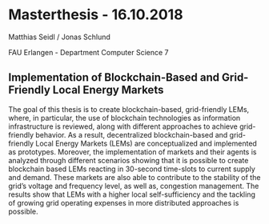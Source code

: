 # Masterthesis - 16.10.2018
Matthias Seidl / Jonas Schlund 

FAU Erlangen - Department Computer Science 7

## Implementation of Blockchain-Based and Grid-Friendly Local Energy Markets

The goal of this thesis is to create blockchain-based, grid-friendly LEMs, where, in particular, the use of blockchain technologies as information infrastructure is reviewed, along with different approaches to achieve grid-friendly behavior. As a result, decentralized blockchain-based and grid-friendly Local Energy Markets (LEMs) are conceptualized and implemented as prototypes. Moreover, the implementation of markets and their agents is analyzed through different scenarios showing that it is possible to create blockchain based LEMs reacting in 30-second time-slots to current supply and demand. These markets are also able to contribute to the stability of the
grid’s voltage and frequency level, as well as, congestion management. The results show that LEMs with a higher local self-sufficiency and the tackling of growing grid operating expenses in more distributed approaches is possible.
